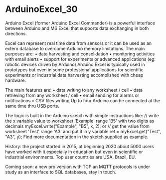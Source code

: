 # ArduinoExcel_30
 
Arduino Excel (former Arduino Excel Commander) is a powerful interface between Arduino and MS Excel that supports data exchanging in both directions.

Excel can represent real time data from sensors or it can be used as an extern database to overcome Arduino memory limitations. The main purposes are:
•	data harvesting and consolidation
•	monitoring activities with email alerts
•	support for experiments or advanced applications (eg: robotic devices driven by Arduino)
Arduino Excel is typically used in prototypes but even in some professional applications for scientific experiments or industrial data harvesting accomplished with cheap hardware.

The main features are:
•	data writing to any worksheet / cell
•	data retrieving from any worksheet / cell
•	email sending for alarms or notifications
•	CSV files writing
Up to four Arduino can be connected at the same time thru USB ports.

The logic is built in the Arduino sketch with simple instructions like:
// write the x variable value to worksheet 'Example' range 'B5' with two digits as decimals
myExcel.write("Example", "B5", x, 2);
or
// get the value from worksheet 'Test' range 'A3' and put it in y variable
ret = myExcel.get("Test", "A3", y);
Find more documentation in the sketch supplied as example.


History: the project started in 2015, at beginning 2020 about 5000 users have worked with it especially in education but even in scientific or industrial environments. Top user countries are USA, Brazil, EU.

Coming soon: a new pro version with TCP an MQTT protocols is under study as an interface to SQL databases, stay in touch.


